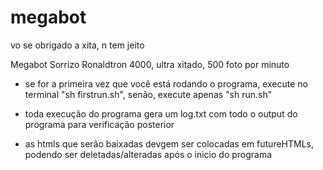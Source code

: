 # megabot
vo se obrigado a xita, n tem jeito

Megabot Sorrizo Ronaldtron 4000, ultra xitado, 500 foto por minuto

- se for a primeira vez que você está rodando o programa, execute no terminal "sh firstrun.sh", senão, execute apenas "sh run.sh"

- toda execução do programa gera um log.txt com todo o output do programa para verificação posterior

- as htmls que serão baixadas devgem ser colocadas em futureHTMLs, podendo ser deletadas/alteradas após o inicio do programa

